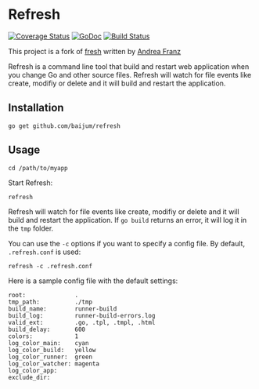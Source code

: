 # Refresh

[![Coverage Status](https://coveralls.io/repos/baijum/refresh/badge.svg?branch=master&service=github)](https://coveralls.io/github/baijum/refresh?branch=master)
[![GoDoc](https://godoc.org/github.com/baijum/refresh?status.svg)](https://godoc.org/github.com/baijum/refresh)
[![Build Status](https://travis-ci.org/baijum/refresh.svg)](https://travis-ci.org/baijum/refresh)

This project is a fork of [fresh](https://github.com/pilu/fresh)
written by [Andrea Franz](http://gravityblast.com)

Refresh is a command line tool that build and restart web application
when you change Go and other source files.  Refresh will watch for
file events like create, modifiy or delete and it will build and
restart the application.

## Installation

    go get github.com/baijum/refresh

## Usage

    cd /path/to/myapp

Start Refresh:

    refresh

Refresh will watch for file events like create, modifiy or delete and
it will build and restart the application.  If `go build` returns an
error, it will log it in the `tmp` folder.

You can use the `-c` options if you want to specify a config file.  By
default, `.refresh.conf` is used:

    refresh -c .refresh.conf

Here is a sample config file with the default settings:

    root:              .
    tmp_path:          ./tmp
    build_name:        runner-build
    build_log:         runner-build-errors.log
    valid_ext:         .go, .tpl, .tmpl, .html
    build_delay:       600
    colors:            1
    log_color_main:    cyan
    log_color_build:   yellow
    log_color_runner:  green
    log_color_watcher: magenta
    log_color_app:
    exclude_dir:
